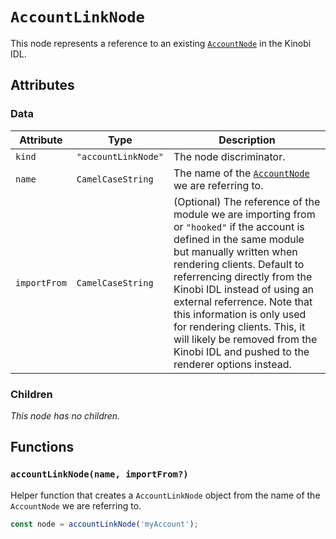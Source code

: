 # `AccountLinkNode`

This node represents a reference to an existing [`AccountNode`](../AccountNode.md) in the Kinobi IDL.

## Attributes

### Data

| Attribute    | Type                | Description                                                                                                                                                                                                                                                                                                                                                                                                                       |
| ------------ | ------------------- | --------------------------------------------------------------------------------------------------------------------------------------------------------------------------------------------------------------------------------------------------------------------------------------------------------------------------------------------------------------------------------------------------------------------------------- |
| `kind`       | `"accountLinkNode"` | The node discriminator.                                                                                                                                                                                                                                                                                                                                                                                                           |
| `name`       | `CamelCaseString`   | The name of the [`AccountNode`](../AccountNode.md) we are referring to.                                                                                                                                                                                                                                                                                                                                                           |
| `importFrom` | `CamelCaseString`   | (Optional) The reference of the module we are importing from or `"hooked"` if the account is defined in the same module but manually written when rendering clients. Default to referrencing directly from the Kinobi IDL instead of using an external referrence. Note that this information is only used for rendering clients. This, it will likely be removed from the Kinobi IDL and pushed to the renderer options instead. |

### Children

_This node has no children._

## Functions

### `accountLinkNode(name, importFrom?)`

Helper function that creates a `AccountLinkNode` object from the name of the `AccountNode` we are referring to.

```ts
const node = accountLinkNode('myAccount');
```

